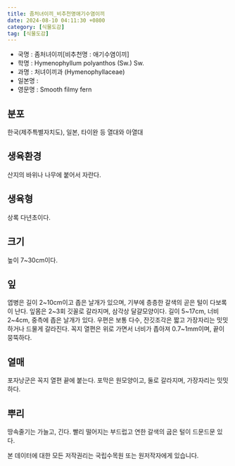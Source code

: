 ```yaml
---
title: 좀처녀이끼_비추천명애기수염이끼
date: 2024-08-10 04:11:30 +0800
category: [식물도감]
tag: [식물도감]
---
```




- 국명 : 좀처녀이끼[비추천명 : 애기수염이끼]
- 학명 : Hymenophyllum polyanthos (Sw.) Sw.
- 과명 : 처녀이끼과 (Hymenophyllaceae)
- 일본명 : 
- 영문명 : Smooth filmy fern


## 분포
한국(제주특별자치도), 일본, 타이완 등 열대와 아열대
## 생육환경
산지의 바위나 나무에 붙어서 자란다.
## 생육형
상록 다년초이다.
## 크기
높이 7~30cm이다.
## 잎
엽병은 길이 2~10cm이고 좁은 날개가 있으며, 기부에 층층한 갈색의 곧은 털이 다보록이 난다. 잎몸은 2~3회 깃꼴로 갈라지며, 삼각상 달걀모양이다. 길이 5~17cm, 너비 2~4cm, 중측에 좁은 날개가 있다. 우편은 보통 다수, 잔깃조각은 짧고 가장자리는 밋밋하거나 드물게 갈라진다. 꼭지 열편은 위로 가면서 너비가 좁아져 0.7~1mm이며, 끝이 뭉뚝하다.
## 열매
포자낭군은 꼭지 열편 끝에 붙는다. 포막은 원모양이고, 둘로 갈라지며, 가장자리는 밋밋하다.
## 뿌리
땅속줄기는 가늘고, 긴다. 빨리 떨어지는 부드럽고 연한 갈색의 굽은 털이 드문드문 있다.






본 데이터에 대한 모든 저작권리는 국립수목원 또는 원저작자에게 있습니다.

